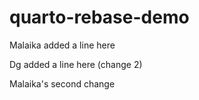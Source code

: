 # quarto-rebase-demo

Malaika added a line here 


Dg added a line here (change 2)

Malaika's second change 

